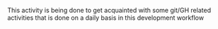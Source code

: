 This activity is being done to get acquainted with some git/GH related activities that is done on a daily basis in this development workflow